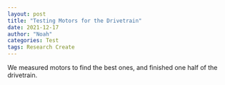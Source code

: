 ```yaml
---
layout: post
title: "Testing Motors for the Drivetrain"
date: 2021-12-17
author: "Noah"
categories: Test
tags: Research Create
---
```

We measured motors to find the best ones, and finished one half of the drivetrain.
